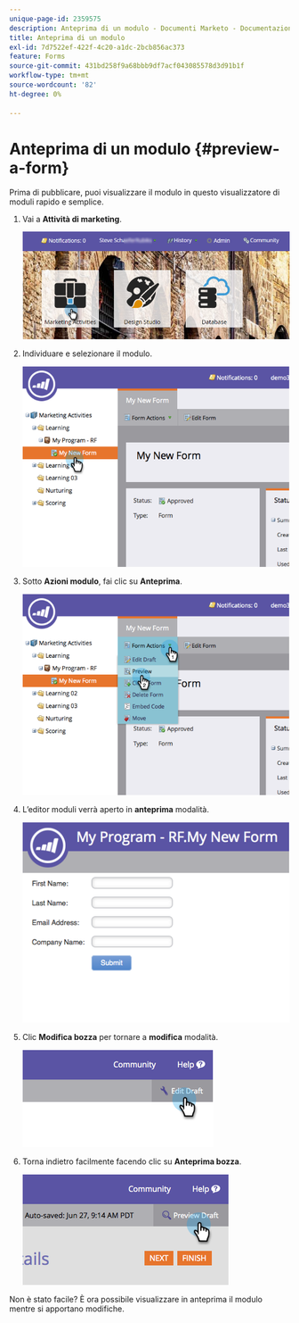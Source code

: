 ```yaml
---
unique-page-id: 2359575
description: Anteprima di un modulo - Documenti Marketo - Documentazione del prodotto
title: Anteprima di un modulo
exl-id: 7d7522ef-422f-4c20-a1dc-2bcb856ac373
feature: Forms
source-git-commit: 431bd258f9a68bbb9df7acf043085578d3d91b1f
workflow-type: tm+mt
source-wordcount: '82'
ht-degree: 0%

---
```


# Anteprima di un modulo {#preview-a-form}

Prima di pubblicare, puoi visualizzare il modulo in questo visualizzatore di moduli rapido e semplice.

1. Vai a **Attività di marketing**.

   ![](assets/login-marketing-activities-6.png)

1. Individuare e selezionare il modulo.

   ![](assets/image2014-9-15-17-3a45-3a51.png)

1. Sotto **Azioni modulo**, fai clic su **Anteprima**.

   ![](assets/image2014-9-15-17-3a46-3a9.png)

1. L’editor moduli verrà aperto in **anteprima** modalità.

   ![](assets/image2014-9-15-17-3a46-3a17.png)

1. Clic **Modifica bozza** per tornare a **modifica** modalità.

   ![](assets/image2014-9-15-17-3a46-3a37.png)

1. Torna indietro facilmente facendo clic su **Anteprima bozza**.

   ![](assets/image2014-9-15-17-3a46-3a45.png)

Non è stato facile? È ora possibile visualizzare in anteprima il modulo mentre si apportano modifiche.
